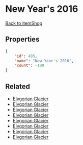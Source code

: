 # New Year's 2016

<no description available>

[Back to itemShop](../item-shops.md)

## Properties

```json
{
    "id": 485,
    "name": "New Year's 2016",
    "count": -100
}
```

## Related

- [Elvgorian Glacier](../items/15352-elvgorian-glacier.md)
- [Elvgorian Glacier](../items/15353-elvgorian-glacier.md)
- [Elvgorian Glacier](../items/15354-elvgorian-glacier.md)
- [Elvgorian Glacier](../items/15355-elvgorian-glacier.md)
- [Elvgorian Glacier](../items/15356-elvgorian-glacier.md)
- [Elvgorian Glacier](../items/15357-elvgorian-glacier.md)
- [Elvgorian Glacier](../items/15358-elvgorian-glacier.md)
- [Elvgorian Glacier](../items/15359-elvgorian-glacier.md)

